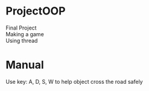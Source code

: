 # ProjectOOP
Final Project <br /> Making a game <br /> Using thread

# Manual
Use key: A, D, S, W to help object cross the road safely
